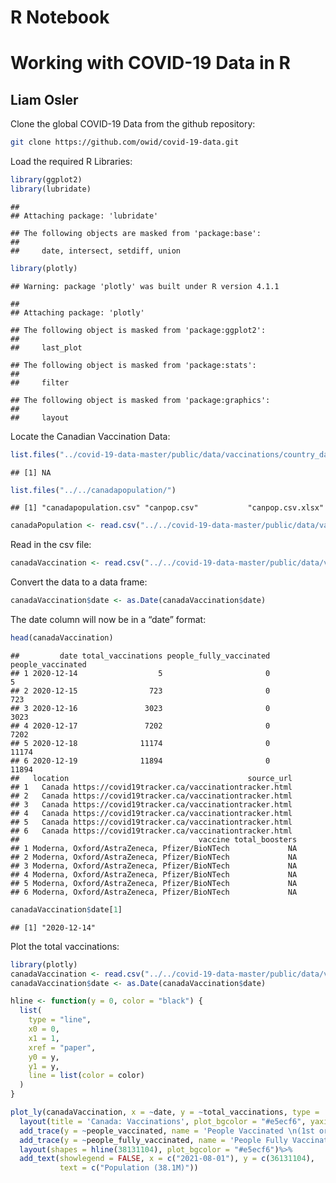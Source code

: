 R Notebook
================

# Working with COVID-19 Data in R

## Liam Osler

Clone the global COVID-19 Data from the github repository:

``` bash
git clone https://github.com/owid/covid-19-data.git
```

Load the required R Libraries:

``` r
library(ggplot2)
library(lubridate)
```

    ## 
    ## Attaching package: 'lubridate'

    ## The following objects are masked from 'package:base':
    ## 
    ##     date, intersect, setdiff, union

``` r
library(plotly)
```

    ## Warning: package 'plotly' was built under R version 4.1.1

    ## 
    ## Attaching package: 'plotly'

    ## The following object is masked from 'package:ggplot2':
    ## 
    ##     last_plot

    ## The following object is masked from 'package:stats':
    ## 
    ##     filter

    ## The following object is masked from 'package:graphics':
    ## 
    ##     layout

Locate the Canadian Vaccination Data:

``` r
list.files("../covid-19-data-master/public/data/vaccinations/country_data/")[35]
```

    ## [1] NA

``` r
list.files("../../canadapopulation/")
```

    ## [1] "canadapopulation.csv" "canpop.csv"           "canpop.csv.xlsx"

``` r
canadaPopulation <- read.csv("../../covid-19-data-master/public/data/vaccinations/country_data/Canada.csv")
```

Read in the csv file:

``` r
canadaVaccination <- read.csv("../../covid-19-data-master/public/data/vaccinations/country_data/Canada.csv")
```

Convert the data to a data frame:

``` r
canadaVaccination$date <- as.Date(canadaVaccination$date)
```

The date column will now be in a “date” format:

``` r
head(canadaVaccination)
```

    ##         date total_vaccinations people_fully_vaccinated people_vaccinated
    ## 1 2020-12-14                  5                       0                 5
    ## 2 2020-12-15                723                       0               723
    ## 3 2020-12-16               3023                       0              3023
    ## 4 2020-12-17               7202                       0              7202
    ## 5 2020-12-18              11174                       0             11174
    ## 6 2020-12-19              11894                       0             11894
    ##   location                                        source_url
    ## 1   Canada https://covid19tracker.ca/vaccinationtracker.html
    ## 2   Canada https://covid19tracker.ca/vaccinationtracker.html
    ## 3   Canada https://covid19tracker.ca/vaccinationtracker.html
    ## 4   Canada https://covid19tracker.ca/vaccinationtracker.html
    ## 5   Canada https://covid19tracker.ca/vaccinationtracker.html
    ## 6   Canada https://covid19tracker.ca/vaccinationtracker.html
    ##                                        vaccine total_boosters
    ## 1 Moderna, Oxford/AstraZeneca, Pfizer/BioNTech             NA
    ## 2 Moderna, Oxford/AstraZeneca, Pfizer/BioNTech             NA
    ## 3 Moderna, Oxford/AstraZeneca, Pfizer/BioNTech             NA
    ## 4 Moderna, Oxford/AstraZeneca, Pfizer/BioNTech             NA
    ## 5 Moderna, Oxford/AstraZeneca, Pfizer/BioNTech             NA
    ## 6 Moderna, Oxford/AstraZeneca, Pfizer/BioNTech             NA

``` r
canadaVaccination$date[1]
```

    ## [1] "2020-12-14"

Plot the total vaccinations:

``` r
library(plotly)
canadaVaccination <- read.csv("../../covid-19-data-master/public/data/vaccinations/country_data/Canada.csv")
canadaVaccination$date <- as.Date(canadaVaccination$date)

hline <- function(y = 0, color = "black") {
  list(
    type = "line",
    x0 = 0,
    x1 = 1,
    xref = "paper",
    y0 = y,
    y1 = y,
    line = list(color = color)
  )
}

plot_ly(canadaVaccination, x = ~date, y = ~total_vaccinations, type = 'scatter', mode = 'lines', name = 'Total Doses')%>%
  layout(title = 'Canada: Vaccinations', plot_bgcolor = "#e5ecf6", yaxis = list(title = 'Total Vaccinations'), xaxis = list(title = 'Date'))%>% 
  add_trace(y = ~people_vaccinated, name = 'People Vaccinated \n(1st or 2nd Dose)', mode = 'lines')%>% 
  add_trace(y = ~people_fully_vaccinated, name = 'People Fully Vaccinated \n(1st and 2nd Dose)', mode = 'lines')%>%
  layout(shapes = hline(38131104), plot_bgcolor = "#e5ecf6")%>%
  add_text(showlegend = FALSE, x = c("2021-08-01"), y = c(36131104),
           text = c("Population (38.1M)"))
```
